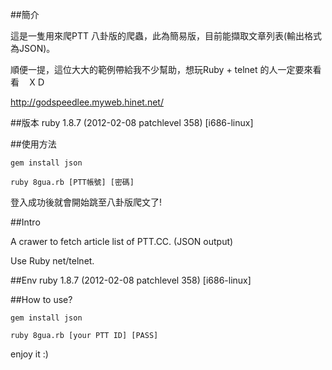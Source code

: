 ##簡介

這是一隻用來爬PTT 八卦版的爬蟲，此為簡易版，目前能擷取文章列表(輸出格式為JSON)。

順便一提，這位大大的範例帶給我不少幫助，想玩Ruby + telnet 的人一定要來看看　ＸＤ

http://godspeedlee.myweb.hinet.net/

##版本
ruby 1.8.7 (2012-02-08 patchlevel 358) [i686-linux]
  
##使用方法
  
    gem install json
  
    ruby 8gua.rb [PTT帳號] [密碼]

登入成功後就會開始跳至八卦版爬文了!

##Intro

A crawer to fetch article list of PTT.CC. (JSON output)

Use Ruby net/telnet.

##Env
ruby 1.8.7 (2012-02-08 patchlevel 358) [i686-linux]

##How to use?

    gem install json
  
    ruby 8gua.rb [your PTT ID] [PASS]

enjoy it :)
    
    
      
